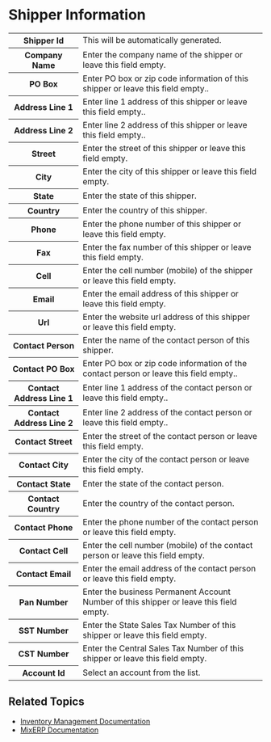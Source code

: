 # Shipper Information

<table class="ui padded compact attached small blue table">
    <tr>
        <th>
            Shipper Id
        </th>
        <td>
            This will be automatically generated.
        </td>
    </tr>
    <tr>
        <th>
            Company Name
        </th>
        <td>
            Enter the company name of the shipper or leave this field empty.
        </td>
    </tr>
    <tr>
        <th>
            PO Box
        </th>
        <td>
            Enter PO box or zip code information of this shipper or leave this field empty..
        </td>
    </tr>
    <tr>
        <th>
            Address Line 1
        </th>
        <td>
            Enter line 1 address of this shipper or leave this field empty..
        </td>
    </tr>
    <tr>
        <th>
            Address Line 2
        </th>
        <td>
            Enter line 2 address of this shipper or leave this field empty..
        </td>
    </tr>
    <tr>
        <th>
            Street
        </th>
        <td>
            Enter the street of this shipper or leave this field empty.
        </td>
    </tr>
    <tr>
        <th>
            City
        </th>
        <td>
            Enter the city of this shipper or leave this field empty.
        </td>
    </tr>
    <tr>
        <th>
            State
        </th>
        <td>
            Enter the state of this shipper.
        </td>
    </tr>
    <tr>
        <th>
            Country
        </th>
        <td>
            Enter the country of this shipper.
        </td>
    </tr>
    <tr>
        <th>
            Phone
        </th>
        <td>
            Enter the phone number of this shipper or leave this field empty.
        </td>
    </tr>
    <tr>
        <th>
            Fax
        </th>
        <td>
            Enter the fax number of this shipper or leave this field empty.
        </td>
    </tr>
    <tr>
        <th>
            Cell
        </th>
        <td>
            Enter the cell number (mobile) of the shipper or leave this field empty.
        </td>
    </tr>
    <tr>
        <th>
            Email
        </th>
        <td>
            Enter the email address of this shipper or leave this field empty.
        </td>
    </tr>
    <tr>
        <th>
            Url
        </th>
        <td>
            Enter the website url address of this shipper or leave this field empty.
        </td>
    </tr>
    <tr>
        <th>
            Contact Person
        </th>
        <td>
            Enter the name of the contact person of this shipper.
        </td>
    </tr>
     <tr>
        <th>
            Contact PO Box
        </th>
        <td>
            Enter PO box or zip code information of the contact person or leave this field empty..
        </td>
    </tr>
    <tr>
        <th>
            Contact Address Line 1
        </th>
        <td>
            Enter line 1 address of the contact person or leave this field empty..
        </td>
    </tr>
    <tr>
        <th>
            Contact Address Line 2
        </th>
        <td>
            Enter line 2 address of the contact person or leave this field empty..
        </td>
    </tr>
    <tr>
        <th>
            Contact Street
        </th>
        <td>
            Enter the street of the contact person or leave this field empty.
        </td>
    </tr>
    <tr>
        <th>
            Contact City
        </th>
        <td>
            Enter the city of the contact person or leave this field empty.
        </td>
    </tr>
    <tr>
        <th>
            Contact State
        </th>
        <td>
            Enter the state of the contact person.
        </td>
    </tr>
    <tr>
        <th>
            Contact Country
        </th>
        <td>
            Enter the country of the contact person.
        </td>
    </tr>
    <tr>
        <th>
            Contact Phone
        </th>
        <td>
            Enter the phone number of the contact person or leave this field empty.
        </td>
    </tr>
    <tr>
        <th>
            Contact Cell
        </th>
        <td>
            Enter the cell number (mobile) of the contact person or leave this field empty.
        </td>
    </tr>
    <tr>
        <th>
            Contact Email
        </th>
        <td>
            Enter the email address of the contact person or leave this field empty.
        </td>
    </tr>
   <tr>
        <th>Pan Number</th>
        <td>
            Enter the business Permanent Account Number of this shipper or leave this field empty.
        </td>
    </tr>
    <tr>
        <th>
            SST Number
        </th>
        <td>
            Enter the State Sales Tax Number of this shipper or leave this field empty.
        </td>
    </tr>
    <tr>
        <th>
            CST Number
        </th>
        <td>
            Enter the Central Sales Tax Number of this shipper or leave this field empty.
        </td>
    </tr>
    <tr>
        <th>
            Account Id
        </th>
        <td>
            Select an account from the list.
        </td>
    </tr>
</table>

## Related Topics
* [Inventory Management Documentation](index.md)
* [MixERP Documentation](../index.md)
